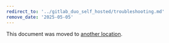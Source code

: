 ```yaml
---
redirect_to: '../gitlab_duo_self_hosted/troubleshooting.md'
remove_date: '2025-05-05'
---
```


<!-- markdownlint-disable -->
<!-- vale off -->

This document was moved to [another location](../gitlab_duo_self_hosted/troubleshooting.md).

<!-- This redirect file can be deleted after <2025-05-05>. -->
<!-- Redirects that point to other docs in the same project expire in three months. -->
<!-- Redirects that point to docs in a different project or site (link is not relative and starts with `https:`) expire in one year. -->
<!-- Before deletion, see: https://docs.gitlab.com/ee/development/documentation/redirects.html -->
